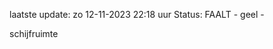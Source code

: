 laatste update: 
zo 12-11-2023 22:18   uur 
Status: FAALT - geel - 
<div class="service Y">schijfruimte</div>